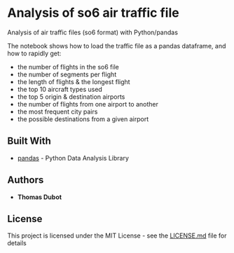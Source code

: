 # Analysis of so6 air traffic file

Analysis of air traffic files (so6 format) with Python/pandas

The notebook shows how to load the traffic file as a pandas dataframe, and how to rapidly get:
* the number of flights in the so6 file
* the number of segments per flight
* the length of flights & the longest flight
* the top 10 aircraft types used
* the top 5 origin & destination airports
* the number of flights from one airport to another
* the most frequent city pairs
* the possible destinations from a given airport

## Built With

* [pandas](https://pandas.pydata.org/) - Python Data Analysis Library

## Authors

* **Thomas Dubot** 

## License

This project is licensed under the MIT License - see the [LICENSE.md](LICENSE.md) file for details



